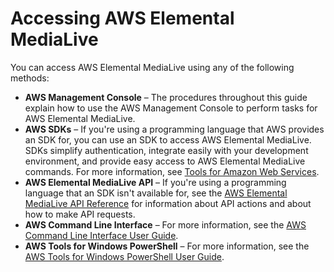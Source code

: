 # Accessing AWS Elemental MediaLive<a name="what-is-accessing"></a>

You can access AWS Elemental MediaLive using any of the following methods:
+ **AWS Management Console** – The procedures throughout this guide explain how to use the AWS Management Console to perform tasks for AWS Elemental MediaLive\.
+ **AWS SDKs** – If you're using a programming language that AWS provides an SDK for, you can use an SDK to access AWS Elemental MediaLive\. SDKs simplify authentication, integrate easily with your development environment, and provide easy access to AWS Elemental MediaLive commands\. For more information, see [Tools for Amazon Web Services](https://aws.amazon.com/tools)\.
+ **AWS Elemental MediaLive API** – If you're using a programming language that an SDK isn't available for, see the [AWS Elemental MediaLive API Reference](https://docs.aws.amazon.com/medialive/latest/apireference/) for information about API actions and about how to make API requests\.
+ **AWS Command Line Interface** – For more information, see the [AWS Command Line Interface User Guide](https://docs.aws.amazon.com/cli/latest/userguide/)\.
+ **AWS Tools for Windows PowerShell** – For more information, see the [AWS Tools for Windows PowerShell User Guide](https://docs.aws.amazon.com/powershell/latest/userguide/)\.